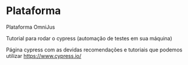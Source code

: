 # Plataforma
Plataforma OmniJus

Tutorial para rodar o cypress (automação de testes em sua máquina)

Página cypress com as devidas recomendações e tutoriais que podemos utilizar 
https://www.cypress.io/
